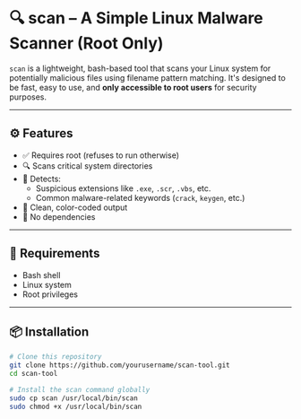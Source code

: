 # 🔍 scan – A Simple Linux Malware Scanner (Root Only)

`scan` is a lightweight, bash-based tool that scans your Linux system for potentially malicious files using filename pattern matching. It's designed to be fast, easy to use, and **only accessible to root users** for security purposes.

---

## ⚙️ Features

- ✅ Requires root (refuses to run otherwise)
- 🔍 Scans critical system directories
- 🧪 Detects:
  - Suspicious extensions like `.exe`, `.scr`, `.vbs`, etc.
  - Common malware-related keywords (`crack`, `keygen`, etc.)
- 🎨 Clean, color-coded output
- 🚫 No dependencies

---

## 🧰 Requirements

- Bash shell
- Linux system
- Root privileges

---

## 📦 Installation

```bash
# Clone this repository
git clone https://github.com/yourusername/scan-tool.git
cd scan-tool

# Install the scan command globally
sudo cp scan /usr/local/bin/scan
sudo chmod +x /usr/local/bin/scan
